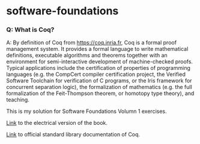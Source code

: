 # software-foundations
### Q: What is Coq?

A: By definition of Coq from https://coq.inria.fr, Coq is a formal proof management system. It provides a formal language to write mathematical definitions, executable algorithms and theorems together with an environment for semi-interactive development of machine-checked proofs. Typical applications include the certification of properties of programming languages (e.g. the CompCert compiler certification project, the Verified Software Toolchain for verification of C programs, or the Iris framework for concurrent separation logic), the formalization of mathematics (e.g. the full formalization of the Feit-Thompson theorem, or homotopy type theory), and teaching.

This is my solution for Software Foundations Volumn 1 exercises.

[Link](https://softwarefoundations.cis.upenn.edu/lf-current/toc.html) to the electrical version of the book. 

[Link](https://coq.inria.fr/distrib/current/stdlib/) to official standard library documentation of Coq.
